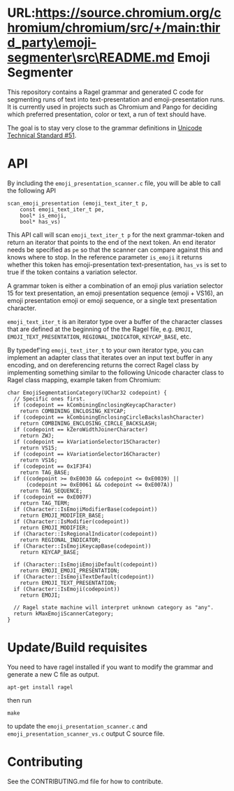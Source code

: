 URL:https://source.chromium.org/chromium/chromium/src/+/main:third_party\emoji-segmenter\src\README.md
Emoji Segmenter
===

This repository contains a Ragel grammar and generated C code for segmenting
runs of text into text-presentation and emoji-presentation runs. It is currently
used in projects such as Chromium and Pango for deciding which preferred
presentation, color or text, a run of text should have.

The goal is to stay very close to the grammar definitions in [Unicode Technical
Standard #51](http://www.unicode.org/reports/tr51/).

API
===

By including the `emoji_presentation_scanner.c` file, you will be able to call
the following API

```
scan_emoji_presentation (emoji_text_iter_t p,
    const emoji_text_iter_t pe,
    bool* is_emoji,
    bool* has_vs)
```

This API call will scan `emoji_text_iter_t p` for the next grammar-token and
return an iterator that points to the end of the next token. An end iterator
needs be specified as `pe` so that the scanner can compare against this and
knows where to stop. In the reference parameter `is_emoji` it returns whether
this token has emoji-presentation text-presentation, `has_vs` is set to true
if the token contains a variation selector.

A grammar token is either a combination of an emoji plus variation selector 15
for text presentation, an emoji presentation sequence (emoji + VS16), an emoji
presentation emoji or emoji sequence, or a single text presentation character.

`emoji_text_iter_t` is an iterator type over a buffer of the character classes
that are defined at the beginning of the the Ragel file, e.g. `EMOJI`,
`EMOJI_TEXT_PRESENTATION`, `REGIONAL_INDICATOR`, `KEYCAP_BASE`, etc.

By typedef'ing `emoji_text_iter_t` to your own iterator type, you can implement
an adapter class that iterates over an input text buffer in any encoding, and on
dereferencing returns the correct Ragel class by implementing something similar
to the following Unicode character class to Ragel class mapping, example taken
from Chromium:

```
char EmojiSegmentationCategory(UChar32 codepoint) {
  // Specific ones first.
  if (codepoint == kCombiningEnclosingKeycapCharacter)
    return COMBINING_ENCLOSING_KEYCAP;
  if (codepoint == kCombiningEnclosingCircleBackslashCharacter)
    return COMBINING_ENCLOSING_CIRCLE_BACKSLASH;
  if (codepoint == kZeroWidthJoinerCharacter)
    return ZWJ;
  if (codepoint == kVariationSelector15Character)
    return VS15;
  if (codepoint == kVariationSelector16Character)
    return VS16;
  if (codepoint == 0x1F3F4)
    return TAG_BASE;
  if ((codepoint >= 0xE0030 && codepoint <= 0xE0039) ||
      (codepoint >= 0xE0061 && codepoint <= 0xE007A))
    return TAG_SEQUENCE;
  if (codepoint == 0xE007F)
    return TAG_TERM;
  if (Character::IsEmojiModifierBase(codepoint))
    return EMOJI_MODIFIER_BASE;
  if (Character::IsModifier(codepoint))
    return EMOJI_MODIFIER;
  if (Character::IsRegionalIndicator(codepoint))
    return REGIONAL_INDICATOR;
  if (Character::IsEmojiKeycapBase(codepoint))
    return KEYCAP_BASE;

  if (Character::IsEmojiEmojiDefault(codepoint))
    return EMOJI_EMOJI_PRESENTATION;
  if (Character::IsEmojiTextDefault(codepoint))
    return EMOJI_TEXT_PRESENTATION;
  if (Character::IsEmoji(codepoint))
    return EMOJI;

  // Ragel state machine will interpret unknown category as "any".
  return kMaxEmojiScannerCategory;
}
```

Update/Build requisites
===

You need to have ragel installed if you want to modify the grammar and generate a new C file as output.

`apt-get install ragel`

then run

`make`

to update the `emoji_presentation_scanner.c` and `emoji_presentation_scanner_vs.c` output C source file.

Contributing
===

See the CONTRIBUTING.md file for how to contribute.
